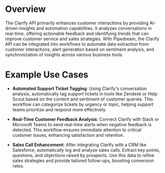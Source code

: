 # Overview

The Clarify API primarily enhances customer interactions by providing AI-driven insights and automation capabilities. It analyzes conversations in real-time, offering actionable feedback and identifying trends that can improve customer service and sales strategies. With Pipedream, the Clarify API can be integrated into workflows to automate data extraction from customer interactions, alert generation based on sentiment analysis, and synchronization of insights across various business tools.

# Example Use Cases

- **Automated Support Ticket Tagging**: Using Clarify's conversation analysis, automatically tag support tickets in tools like Zendesk or Help Scout based on the content and sentiment of customer queries. This workflow can categorize tickets by urgency or topic, helping support teams prioritize and respond more effectively.

- **Real-Time Customer Feedback Analysis**: Connect Clarify with Slack or Microsoft Teams to send real-time alerts when negative feedback is detected. This workflow ensures immediate attention to critical customer issues, enhancing satisfaction and retention.

- **Sales Call Enhancement**: After integrating Clarify with a CRM like Salesforce, automatically log and analyze sales calls. Extract key points, questions, and objections raised by prospects. Use this data to refine sales strategies and provide tailored follow-ups, boosting conversion rates.
